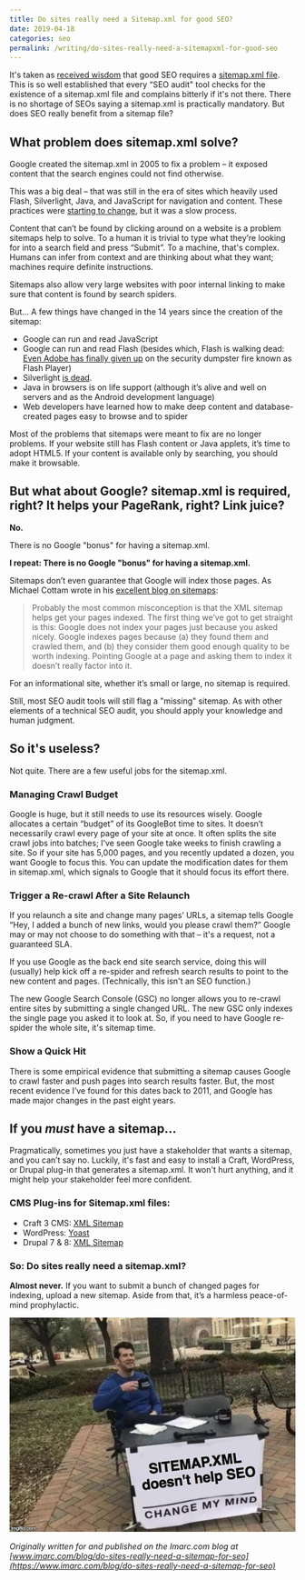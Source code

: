 ```yaml
---
title: Do sites really need a Sitemap.xml for good SEO?
date: 2019-04-18
categories: seo
permalink: /writing/do-sites-really-need-a-sitemapxml-for-good-seo
---
```


It's taken as [received wisdom](https://en.wikipedia.org/wiki/Received_wisdom) that good SEO requires a [sitemap.xml file](https://support.google.com/webmasters/answer/156184?hl=en). This is so well established that every “SEO audit" tool checks for the existence of a sitemap.xml file and complains bitterly if it's not there. There is no shortage of SEOs saying a sitemap.xml is practically mandatory. But does SEO really benefit from a sitemap file?


## What problem does sitemap.xml solve?

Google created the sitemap.xml in 2005 to fix a problem – it exposed content that the search engines could not find otherwise.

This was a big deal – that was still in the era of sites which heavily used Flash, Silverlight, Java, and JavaScript for navigation and content. These practices were [starting to change](https://alistapart.com/article/dropdowns), but it was a slow process.

Content that can’t be found by clicking around on a website is a problem sitemaps help to solve. To a human it is trivial to type what they’re looking for into a search field and press “Submit”. To a machine, that's complex. Humans can infer from context and are thinking about what they want; machines require definite instructions.

Sitemaps also allow very large websites with poor internal linking to make sure that content is found by search spiders.

But… A few things have changed in the 14 years since the creation of the sitemap:

- Google can run and read JavaScript
- Google can run and read Flash (besides which, Flash is walking dead: [Even Adobe has finally given up](https://www.wired.com/story/adobe-finally-kills-flash-dead/) on the security dumpster fire known as Flash Player)
- Silverlight [is dead](https://www.theregister.co.uk/2015/07/02/microsoft_silverlight/).
- Java in browsers is on life support (although it’s alive and well on servers and as the Android development language)
- Web developers have learned how to make deep content and database-created pages easy to browse and to spider

Most of the problems that sitemaps were meant to fix are no longer problems. If your website still has Flash content or Java applets, it’s time to adopt HTML5. If your content is available only by searching, you should make it browsable.


## But what about Google? sitemap.xml is required, right? It helps your PageRank, right? Link juice?

**No.**

There is no Google "bonus" for having a sitemap.xml.

**I repeat: There is no Google "bonus" for having a sitemap.xml.**

Sitemaps don’t even guarantee that Google will index those pages. As Michael Cottam wrote in his [excellent blog on sitemaps](https://moz.com/blog/xml-sitemaps):

> Probably the most common misconception is that the XML sitemap helps get your pages indexed. The first thing we’ve got to get straight is this: Google does not index your pages just because you asked nicely. Google indexes pages because (a) they found them and crawled them, and (b) they consider them good enough quality to be worth indexing. Pointing Google at a page and asking them to index it doesn’t really factor into it.

For an informational site, whether it’s small or large, no sitemap is required.

Still, most SEO audit tools will still flag a "missing" sitemap. As with other elements of a technical SEO audit, you should apply your knowledge and human judgment.


## So it's useless?

Not quite. There are a few useful jobs for the sitemap.xml.

### Managing Crawl Budget

Google is huge, but it still needs to use its resources wisely. Google allocates a certain “budget” of its GoogleBot time to sites. It doesn’t necessarily crawl every page of your site at once. It often splits the site crawl jobs into batches; I’ve seen Google take weeks to finish crawling a site. So if your site has 5,000 pages, and you recently updated a dozen, you want Google to focus this. You can update the modification dates for them in sitemap.xml, which signals to Google that it should focus its effort there.

### Trigger a Re-crawl After a Site Relaunch

If you relaunch a site and change many pages’ URLs, a sitemap tells Google “Hey, I added a bunch of new links, would you please crawl them?” Google may or may not choose to do something with that – it's a request, not a guaranteed SLA.

If you use Google as the back end site search service, doing this will (usually) help kick off a re-spider and refresh search results to point to the new content and pages. (Technically, this isn't an SEO function.)

The new Google Search Console (GSC) no longer allows you to re-crawl entire sites by submitting a single changed URL. The new GSC only indexes the single page you asked it to look at. So, if you need to have Google re-spider the whole site, it's sitemap time.

### Show a Quick Hit

There is some empirical evidence that submitting a sitemap causes Google to crawl faster and push pages into search results faster. But, the most recent evidence I’ve found for this dates back to 2011, and Google has made major changes in the past eight years.


## If you _must_ have a sitemap…

Pragmatically, sometimes you just have a stakeholder that wants a sitemap, and you can’t say no. Luckily, it's fast and easy to install a Craft, WordPress, or Drupal plug-in that generates a sitemap.xml. It won't hurt anything, and it might help your stakeholder feel more confident.

### CMS Plug-ins for Sitemap.xml files:
- Craft 3 CMS: [XML Sitemap](https://plugins.craftcms.com/sitemap)
- WordPress: [Yoast](https://yoast.com/wordpress/)
- Drupal 7 & 8: [XML Sitemap](https://www.drupal.org/project/xmlsitemap)


### So: Do sites really need a sitemap.xml?

**Almost never.** If you want to submit a bunch of changed pages for indexing, upload a new sitemap. Aside from that, it’s a harmless peace-of-mind prophylactic.

![Sitemap.xml doesn't help SEO - Change My Mind](/images/blog/blog-do-sites-need-a-sitemap.jpg)


*Originally written for and published on the Imarc.com blog at [www.imarc.com/blog/do-sites-really-need-a-sitemap-for-seo](https://www.imarc.com/blog/do-sites-really-need-a-sitemap-for-seo)*
